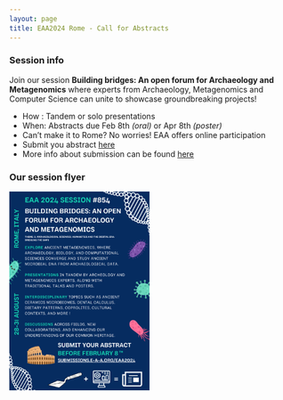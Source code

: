 ```yaml
---
layout: page
title: EAA2024 Rome - Call for Abstracts
---
```


### Session info
Join our session **Building bridges: An open forum for Archaeology and Metagenomics** where experts from Archaeology, Metagenomics and Computer Science can unite to showcase groundbreaking projects!

* How : Tandem or solo presentations
* When: Abstracts due Feb 8th *(oral)* or Apr 8th *(poster)*
* Can’t make it to Rome? No worries! EAA offers online participation
* Submit you abstract [here](https://submissions.e-a-a.org/eaa2024/)
* More info about submission can be found [here](https://www.e-a-a.org/EAA2024)

### Our session flyer

<img src="/assets/media/eaa_sessions_854_metagenomics.png" class="center" width="50%" >

